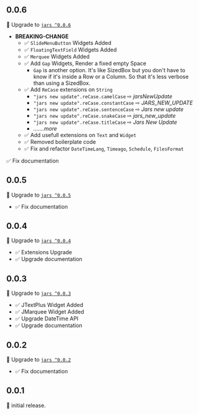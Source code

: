 ## 0.0.6

🎉 Upgrade to [`jars ^0.0.6`](https://pub.dev/packages/jars)

- **BREAKING-CHANGE**
  - ✅ `SlideMenuButton` Widgets Added
  - ✅ `FloatingTextField` Widgets Added
  - ✅ `Merquee` Widgets Added
  - ✅ Add `Gap` Widgets, Render a fixed empty Space
      - `Gap` is another option. It's like SizedBox but you don't have to know if it's inside a Row or a Column. So that it's less verbose than using a SizedBox.
  - ✅ Add `ReCase` extensions on `String`
      - `"jars new update".reCase.camelCase` ⇨ *jarsNewUpdate*
      - `"jars new update".reCase.constantCase` ⇨ *JARS_NEW_UPDATE*
      - `"jars new update".reCase.sentenceCase` ⇨ *Jars new update*
      - `"jars new update".reCase.snakeCase` ⇨ *jars_new_update*
      - `"jars new update".reCase.titleCase` ⇨ *Jars New Update*
      - *.......more*
  - ✅ Add usefull extensions on `Text` and `Widget`
  - ✅ Removed boilerplate code
  - ✅ Fix and refactor `DateTimeLang`, `Timeago`, `Schedule`, `FilesFormat` 


✅ Fix documentation

## 0.0.5

🎉 Upgrade to [`jars ^0.0.5`]((https://pub.dev/packages/jars))

- ✅ Fix documentation

## 0.0.4

🎉 Upgrade to [`jars ^0.0.4`](https://pub.dev/packages/jars)

- ✅ Extensions Upgrade
- ✅ Upgrade documentation

## 0.0.3

🎉 Upgrade to [`jars ^0.0.3`](https://pub.dev/packages/jars)

- ✅ JTextPlus Widget Added
- ✅ JMarquee Widget Added
- ✅ Upgrade DateTime API
- ✅ Upgrade documentation

## 0.0.2

🎉 Upgrade to [`jars ^0.0.2`](https://pub.dev/packages/jars)

- ✅ Fix documentation

## 0.0.1

🎉 initial release.

